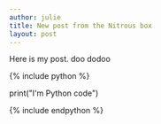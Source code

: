 ```yaml
---
author: julie
title: New post from the Nitrous box
layout: post
---
```


Here is my post. doo dodoo

{% include python %}

print("I'm Python code")

{% include endpython %}
